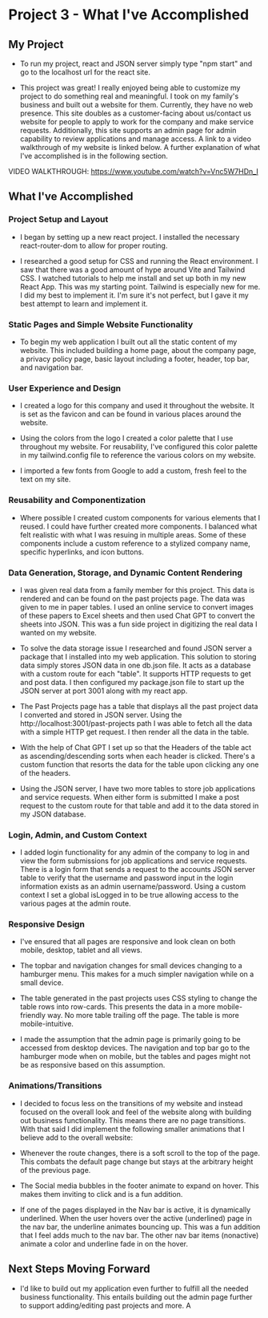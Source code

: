 # Project 3 - What I've Accomplished

## My Project

- To run my project, react and JSON server simply type "npm start" and go to the localhost url for the react site.

- This project was great! I really enjoyed being able to customize my project to do something real and meaningful. I took on my family's business and built out a website for them. Currently, they have no web presence. This site doubles as a customer-facing about us/contact us website for people to apply to work for the company and make service requests. Additionally, this site supports an admin page for admin capability to review applications and manage access. A link to a video walkthrough of my website is linked below. A further explanation of what I've accomplished is in the following section.

VIDEO WALKTHROUGH: https://www.youtube.com/watch?v=Vnc5W7HDn_I

## What I've Accomplished

### Project Setup and Layout

- I began by setting up a new react project. I installed the necessary react-router-dom to allow for proper routing.

- I researched a good setup for CSS and running the React environment. I saw that there was a good amount of hype around Vite and Tailwind CSS. I watched tutorials to help me install and set up both in my new React App. This was my starting point. Tailwind is especially new for me. I did my best to implement it. I'm sure it's not perfect, but I gave it my best attempt to learn and implement it.

### Static Pages and Simple Website Functionality

- To begin my web application I built out all the static content of my website. This included building a home page, about the company page, a privacy policy page, basic layout including a footer, header, top bar, and navigation bar.

### User Experience and Design

- I created a logo for this company and used it throughout the website. It is set as the favicon and can be found in various places around the website.

- Using the colors from the logo I created a color palette that I use throughout my website. For reusability, I've configured this color palette in my tailwind.config file to reference the various colors on my website.

- I imported a few fonts from Google to add a custom, fresh feel to the text on my site.

### Reusability and Componentization

- Where possible I created custom components for various elements that I reused. I could have further created more components. I balanced what felt realistic with what I was resuing in multiple areas. Some of these components include a custom reference to a stylized company name, specific hyperlinks, and icon buttons.

### Data Generation, Storage, and Dynamic Content Rendering

- I was given real data from a family member for this project. This data is rendered and can be found on the past projects page. The data was given to me in paper tables. I used an online service to convert images of these papers to Excel sheets and then used Chat GPT to convert the sheets into JSON. This was a fun side project in digitizing the real data I wanted on my website.

- To solve the data storage issue I researched and found JSON server a package that I installed into my web application. This solution to storing data simply stores JSON data in one db.json file. It acts as a database with a custom route for each "table". It supports HTTP requests to get and post data. I then configured my package.json file to start up the JSON server at port 3001 along with my react app.

- The Past Projects page has a table that displays all the past project data I converted and stored in JSON server. Using the http://localhost:3001/past-projects path I was able to fetch all the data with a simple HTTP get request. I then render all the data in the table.

- With the help of Chat GPT I set up so that the Headers of the table act as ascending/descending sorts when each header is clicked. There's a custom function that resorts the data for the table upon clicking any one of the headers.

- Using the JSON server, I have two more tables to store job applications and service requests. When either form is submitted I make a post request to the custom route for that table and add it to the data stored in my JSON database.

### Login, Admin, and Custom Context

- I added login functionality for any admin of the company to log in and view the form submissions for job applications and service requests. There is a login form that sends a request to the accounts JSON server table to verify that the username and password input in the login information exists as an admin username/password. Using a custom context I set a global isLogged in to be true allowing access to the various pages at the admin route.

### Responsive Design

- I've ensured that all pages are responsive and look clean on both mobile, desktop, tablet and all views.

- The topbar and navigation changes for small devices changing to a hamburger menu. This makes for a much simpler navigation while on a small device.

- The table generated in the past projects uses CSS styling to change the table rows into row-cards. This presents the data in a more mobile-friendly way. No more table trailing off the page. The table is more mobile-intuitive.

- I made the assumption that the admin page is primarily going to be accessed from desktop devices. The navigation and top bar go to the hamburger mode when on mobile, but the tables and pages might not be as responsive based on this assumption.

### Animations/Transitions

- I decided to focus less on the transitions of my website and instead focused on the overall look and feel of the website along with building out business functionality. This means there are no page transitions. With that said I did implement the following smaller animations that I believe add to the overall website:

- Whenever the route changes, there is a soft scroll to the top of the page. This combats the default page change but stays at the arbitrary height of the previous page.

- The Social media bubbles in the footer animate to expand on hover. This makes them inviting to click and is a fun addition.

- If one of the pages displayed in the Nav bar is active, it is dynamically underlined. When the user hovers over the active (underlined) page in the nav bar, the underline animates bouncing up. This was a fun addition that I feel adds much to the nav bar. The other nav bar items (nonactive) animate a color and underline fade in on the hover.

## Next Steps Moving Forward

- I'd like to build out my application even further to fulfill all the needed business functionality. This entails building out the admin page further to support adding/editing past projects and more. A
